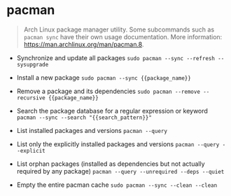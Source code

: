 # pacman
> Arch Linux package manager utility.
> Some subcommands such as `pacman sync` have their own usage documentation.
> More information: <https://man.archlinux.org/man/pacman.8>.

- Synchronize and update all packages
`sudo pacman --sync --refresh --sysupgrade`

- Install a new package
`sudo pacman --sync {{package_name}}`

- Remove a package and its dependencies
`sudo pacman --remove --recursive {{package_name}}`

- Search the package database for a regular expression or keyword
`pacman --sync --search "{{search_pattern}}"`

- List installed packages and versions
`pacman --query`

- List only the explicitly installed packages and versions
`pacman --query --explicit`

- List orphan packages (installed as dependencies but not actually required by any package)
`pacman --query --unrequired --deps --quiet`

- Empty the entire pacman cache
`sudo pacman --sync --clean --clean`
